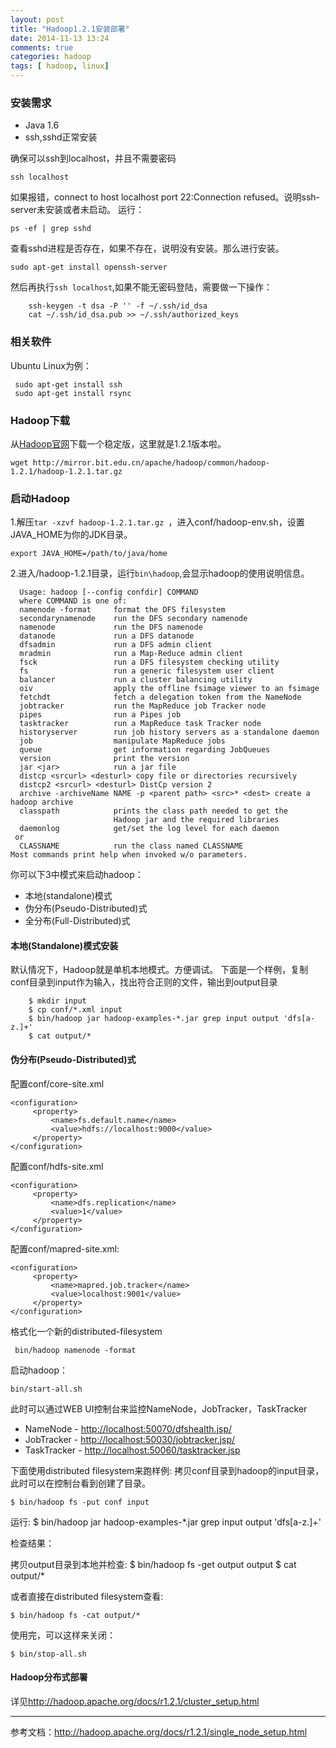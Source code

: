 ```yaml
---
layout: post
title: "Hadoop1.2.1安装部署"
date: 2014-11-13 13:24
comments: true
categories: hadoop
tags: [ hadoop, linux]
---
```

### 安装需求
- Java 1.6
- ssh,sshd正常安装

确保可以ssh到localhost，并且不需要密码

    ssh localhost
 如果报错，connect to host localhost port 22:Connection refused。说明ssh-server未安装或者未启动。
 运行：

    ps -ef | grep sshd
查看sshd进程是否存在，如果不存在，说明没有安装。那么进行安装。

    sudo apt-get install openssh-server

然后再执行`ssh localhost`,如果不能无密码登陆，需要做一下操作：

        ssh-keygen -t dsa -P '' -f ~/.ssh/id_dsa
        cat ~/.ssh/id_dsa.pub >> ~/.ssh/authorized_keys

<!--more-->
### 相关软件
Ubuntu Linux为例：

     sudo apt-get install ssh
     sudo apt-get install rsync

### Hadoop下载
从[Hadoop官网](http://hadoop.apache.org/releases.html)下载一个稳定版，这里就是1.2.1版本啦。

    wget http://mirror.bit.edu.cn/apache/hadoop/common/hadoop-1.2.1/hadoop-1.2.1.tar.gz

 ### 启动Hadoop

 1.解压`tar -xzvf hadoop-1.2.1.tar.gz `，进入conf/hadoop-env.sh，设置JAVA_HOME为你的JDK目录。

    export JAVA_HOME=/path/to/java/home

 2.进入/hadoop-1.2.1目录，运行`bin\hadoop`,会显示hadoop的使用说明信息。

      Usage: hadoop [--config confdir] COMMAND
      where COMMAND is one of:
      namenode -format     format the DFS filesystem
      secondarynamenode    run the DFS secondary namenode
      namenode             run the DFS namenode
      datanode             run a DFS datanode
      dfsadmin             run a DFS admin client
      mradmin              run a Map-Reduce admin client
      fsck                 run a DFS filesystem checking utility
      fs                   run a generic filesystem user client
      balancer             run a cluster balancing utility
      oiv                  apply the offline fsimage viewer to an fsimage
      fetchdt              fetch a delegation token from the NameNode
      jobtracker           run the MapReduce job Tracker node
      pipes                run a Pipes job
      tasktracker          run a MapReduce task Tracker node
      historyserver        run job history servers as a standalone daemon
      job                  manipulate MapReduce jobs
      queue                get information regarding JobQueues
      version              print the version
      jar <jar>            run a jar file
      distcp <srcurl> <desturl> copy file or directories recursively
      distcp2 <srcurl> <desturl> DistCp version 2
      archive -archiveName NAME -p <parent path> <src>* <dest> create a hadoop archive
      classpath            prints the class path needed to get the
                           Hadoop jar and the required libraries
      daemonlog            get/set the log level for each daemon
     or
      CLASSNAME            run the class named CLASSNAME
    Most commands print help when invoked w/o parameters.
  你可以下3中模式来启动hadoop：

  - 本地(standalone)模式
  - 伪分布(Pseudo-Distributed)式
  - 全分布(Full-Distributed)式

#### 本地(Standalone)模式安装
  默认情况下，Hadoop就是单机本地模式。方便调试。
  下面是一个样例，复制conf目录到input作为输入，找出符合正则的文件，输出到output目录

        $ mkdir input
        $ cp conf/*.xml input
        $ bin/hadoop jar hadoop-examples-*.jar grep input output 'dfs[a-z.]+'
        $ cat output/*

#### 伪分布(Pseudo-Distributed)式
配置conf/core-site.xml

    <configuration>
         <property>
             <name>fs.default.name</name>
             <value>hdfs://localhost:9000</value>
         </property>
    </configuration>
配置conf/hdfs-site.xml

    <configuration>
         <property>
             <name>dfs.replication</name>
             <value>1</value>
         </property>
    </configuration>

配置conf/mapred-site.xml:

    <configuration>
         <property>
             <name>mapred.job.tracker</name>
             <value>localhost:9001</value>
         </property>
    </configuration>

  格式化一个新的distributed-filesystem

     bin/hadoop namenode -format

 启动hadoop：

    bin/start-all.sh

  此时可以通过WEB UI控制台来监控NameNode，JobTracker，TaskTracker

- NameNode - <http://localhost:50070/dfshealth.jsp/>
- JobTracker - <http://localhost:50030/jobtracker.jsp/>
- TaskTracker - <http://localhost:50060/tasktracker.jsp>

 下面使用distributed filesystem来跑样例:
 拷贝conf目录到hadoop的input目录，此时可以在控制台看到创建了目录。

    $ bin/hadoop fs -put conf input

运行:
    $ bin/hadoop jar hadoop-examples-*.jar grep input output 'dfs[a-z.]+'

检查结果：

拷贝output目录到本地并检查:
    $ bin/hadoop fs -get output output
    $ cat output/*

或者直接在distributed filesystem查看:

    $ bin/hadoop fs -cat output/*

使用完，可以这样来关闭：

    $ bin/stop-all.sh


#### Hadoop分布式部署
 详见<http://hadoop.apache.org/docs/r1.2.1/cluster_setup.html>

---
参考文档：<http://hadoop.apache.org/docs/r1.2.1/single_node_setup.html>
